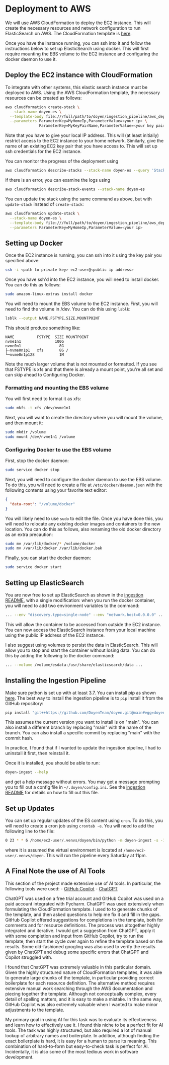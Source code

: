 # Deployment to AWS

We will use AWS CloudFormation to deploy the EC2 instance. This will create the necessary resources and
network configuration to run ElasticSearch on AWS. The CloudFormation template is [here](template.yaml).

Once you have the instance running, you can ssh into it and follow the instructions below to set up 
ElasticSearch using docker. This will first require mounting the EBS volume to the EC2 instance and
configuring the docker daemon to use it.

## Deploy the EC2 instance with CloudFormation

To integrate with other systems, this elastic search instance must be deployed to AWS. Using
the AWS CloudFormation template, the necessary resources can be created as follows:

```bash
aws cloudformation create-stack \
  --stack-name doyen-es \
  --template-body file:///full/path/to/doyen/ingestion_pipeline/aws_deployment/template.yaml \
  --parameters ParameterKey=MyHomeIp,ParameterValue=<your ip> \
               ParameterKey=MyKeyPairName,ParameterValue=<your key pair name>
```
Note that you have to give your local IP address. This will (at least initially) restrict access to the EC2
instance to your home network. Similarly, give the name of an existing EC2 key pair that you have access to. This
will set up ssh credentials for the EC2 instance.

You can monitor the progress of the deployment using

```bash
aws cloudformation describe-stacks --stack-name doyen-es --query 'Stacks[0].StackStatus'
```

If there is an error, you can examine the logs using

```bash
aws cloudformation describe-stack-events --stack-name doyen-es
```

You can update the stack using the same command as above, but with `update-stack` instead of `create-stack`:

```bash
aws cloudformation update-stack \
  --stack-name doyen-es \
  --template-body file:///full/path/to/doyen/ingestion_pipeline/aws_deployment/template.yaml \
  --parameters ParameterKey=MyHomeIp,ParameterValue=<your ip>
```

## Setting up Docker

Once the EC2 instance is running, you can ssh into it using the key pair you specified above:

```bash
ssh -i <path to private key> ec2-user@<public ip address>
```

Once you have ssh'd into the EC2 instance, you will need to install docker. You can do this as follows:

```bash
sudo amazon-linux-extras install docker
```

You will need to mount the EBS volume to the EC2 instance. First, you will need to find the volume in
/dev. You can do this using `lsblk`:

```bash
lsblk --output NAME,FSTYPE,SIZE,MOUNTPOINT
```

This should produce something like:

```
NAME          FSTYPE  SIZE MOUNTPOINT
nvme1n1               100G 
nvme0n1                 8G 
├─nvme0n1p1   xfs       8G /
└─nvme0n1p128           1M 
```

Note the much larger volume that is not mounted or formatted. If you see that FSTYPE is xfs and that
there is already a mount point, you're all set and can skip ahead to Configuring Docker.


### Formatting and mounting the EBS volume

You will first need to format it as xfs:

```bash
sudo mkfs -t xfs /dev/nvme1n1
```

Next, you will want to create the directory where you will mount the volume, and then mount it:

```bash
sudo mkdir /volume
sudo mount /dev/nvme1n1 /volume
```


### Configuring Docker to use the EBS volume

First, stop the docker daemon:

```bash
sudo service docker stop
```

Next, you will need to configure the docker daemon to use the EBS volume. To do this, you will need to
create a file at `/etc/docker/daemon.json` with the following contents using your favorite text editor:
```json
{
  "data-root": "/volume/docker"
}
```
You will likely need to use `sudo` to edit the file. Once you have done this, you will need to relocate
any existing docker images and containers to the new location. You can do this as follows, also renaming
the old docker directory as an extra precaution:

```bash
sudo mv /var/lib/docker/* /volume/docker
sudo mv /var/lib/docker /var/lib/docker.bak
```

Finally, you can start the docker daemon:

```bash
sudo service docker start
```


## Setting up ElasticSearch

You are now free to set up ElasticSearch as shown in the [ingestion README](../README.md), with a single modification:
when you run the docker container, you will need to add two environment variables to the command:

```bash
... --env "discovery.type=single-node" --env "network.host=0.0.0.0" ...
```

This will allow the container to be accessed from outside the EC2 instance. You can now access the ElasticSearch
instance from your local machine using the public IP address of the EC2 instance.

I also suggest using volumes to persist the data in ElasticSearch. This will allow you to stop and start the
container without losing data. You can do this by adding the following to the docker command:

```bash
... --volume /volume/esdata:/usr/share/elasticsearch/data ...
```


## Installing the Ingestion Pipeline

Make sure python is set up with at least 3.7. You can install pip as shown
[here](https://pip.pypa.io/en/stable/installing/). The best way to install the ingestion pipeline is to `pip` install
it from the GitHub repository:

```bash
pip install "git++https://github.com/DoyenTeam/doyen.git@main#egg=doyen_ingestion&subdirectory=ingestion_pipeline"
``` 

This assumes the current version you want to install is on "main". You can also install a different branch
by replacing "main" with the name of the branch. You can also install a specific commit by replacing "main"
with the commit hash.

In practice, I found that if I wanted to update the ingestion pipeline, I had to uninstall it first, then
reinstall it.

Once it is installed, you should be able to run:

```bash
doyen-ingest --help
```

and get a help message without errors. You may get a message prompting you to fill out a config file in 
`~/.doyen/config.ini`. See the [ingestion README](../README.md) for details on how to fill out this file.


## Set up Updates

You can set up regular updates of the ES content using `cron`. To do this, you will need to create a cron job
using `crontab -e`. You will need to add the following line to the file:

```bash
0 23 * * 6 /home/ec2-user/.venvs/doyen/bin/python -m doyen-ingest -s -100 
```

where it is assumed the virtual environment is located at `/home/ec2-user/.venvs/doyen`. This will run the
pipeline every Saturday at 11pm.


## A Final Note the use of AI Tools

This section of the project made extensive use of AI tools. In particular, the following tools were used:
    - [GitHub Copilot](https://copilot.github.com/)
    - [ChatGPT](https://chat.openai.com/)

ChatGPT was used on a free trial account and GitHub Copilot was used on a paid account integrated with
Pycharm. ChatGPT was used extensively when formulating the CloudFormation template. I used to to generate
chunks of the template, and then asked questions to help me fix it and fill in the gaps. GitHub Copilot offered
suggestions for completions in the template, both for comments and for resource definitions. The process was
altogether highly integrated and iterative. I would get a suggestion from ChatGPT, apply it with some completion
and input from GitHub Copilot, try to run the template, then start the cycle over again to refine the template
based on the results. Some old-fashioned googling was also used to verify the results given by ChatGPT and
debug some specific errors that ChatGPT and Copilot struggled with.

I found that ChatGPT was extremely valuable in this particular domain. Given the highly structured nature of
CloudFormation templates, it was able to generate large chunks of the template, in particular providing
correct boilerplate for each resource definition. The alternative method requires extensive manual work searching
through the AWS documentation and piecing together the template. Although not conceptually complex, every detail
of spelling matters, and it is easy to make a mistake. In the same way, GitHub Copilot was also extremely valuable
when I wanted to make minor adjustments to the template. 

My primary goal in using AI for this task was to evaluate its effectiveness and learn how to effectively use it. I
found this niche to be a perfect fit for AI tools. The task was highly structured, but also required a lot of
manual lookup of arbitrary names and boilerplate. In addition, although finding the exact boilerplate is hard,
it is easy for a human to parse its meaning. This combination of hard-to-form but easy-to-check task is perfect for
AI. Incidentally, it is also some of the most tedious work in software development.